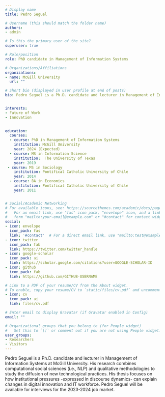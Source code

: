 ```yaml
---
# Display name
title: Pedro Seguel

# Username (this should match the folder name)
authors:
- admin

# Is this the primary user of the site?
superuser: true

# Role/position
role: PhD candidate in Management of Information Systems

# Organizations/Affiliations
organizations:
- name: McGill University
  url: ""

# Short bio (displayed in user profile at end of posts)
bio: Pedro Seguel is a Ph.D. candidate and lecturer in Management of Information Systems at McGill University. His research combines computational social sciences (i.e., NLP) and qualitative methodologies to study the diffusion of new technological practices. His thesis focuses on how institutional pressures -expressed in discourse dynamics- can explain changes in digital innovation and IT workforce. Additionally, He is interested in the broader impacts of emerging technologies, including projects in fairness and accountability in AI Systems and the institutionalization of carbon-aware computing.


interests:
- Future of Work
- Innovation
 

education:
  courses:
  - course: PhD in Management of Information Systems
    institution: McGill University
    year: 2024 (Expected)
  - course: MS in Information Science
    institution:  The University of Texas
    year: 2019  
 - course: MS in Sociology
    institution: Pontifical Catholic University of Chile
    year: 2014 
  - course: BA in Economics
    institution: Pontifical Catholic University of Chile
    year: 2011


# Social/Academic Networking
# For available icons, see: https://sourcethemes.com/academic/docs/page-builder/#icons
#   For an email link, use "fas" icon pack, "envelope" icon, and a link in the
#   form "mailto:your-email@example.com" or "#contact" for contact widget.
social:
- icon: envelope
  icon_pack: fas
  link: '#contact'  # For a direct email link, use "mailto:test@example.org".
- icon: twitter
  icon_pack: fab
  link: https://twitter.com/twitter_handle
- icon: google-scholar
  icon_pack: ai
  link: https://scholar.google.com/citations?user=GOOGLE-SCHOLAR-ID
- icon: github
  icon_pack: fab
  link: https://github.com/GITHUB-USERNAME

# Link to a PDF of your resume/CV from the About widget.
# To enable, copy your resume/CV to `static/files/cv.pdf` and uncomment the lines below.
- icon: cv
  icon_pack: ai
  link: files/cv.pdf

# Enter email to display Gravatar (if Gravatar enabled in Config)
email: ""

# Organizational groups that you belong to (for People widget)
#   Set this to `[]` or comment out if you are not using People widget.
user_groups:
- Researchers
- Visitors
---
```


Pedro Seguel is a Ph.D. candidate and lecturer in Management of Information Systems at McGill University. His research combines computational social sciences (i.e., NLP) and qualitative methodologies to study the diffusion of new technological practices. His thesis focuses on how institutional pressures -expressed in discourse dynamics- can explain changes in digital innovation and IT workforce. Pedro Seguel will be available for interviews for the 2023-2024 job market. 
